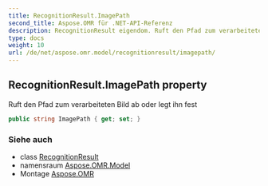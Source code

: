 ```yaml
---
title: RecognitionResult.ImagePath
second_title: Aspose.OMR für .NET-API-Referenz
description: RecognitionResult eigendom. Ruft den Pfad zum verarbeiteten Bild ab oder legt ihn fest
type: docs
weight: 10
url: /de/net/aspose.omr.model/recognitionresult/imagepath/
---
```

## RecognitionResult.ImagePath property

Ruft den Pfad zum verarbeiteten Bild ab oder legt ihn fest

```csharp
public string ImagePath { get; set; }
```

### Siehe auch

* class [RecognitionResult](../)
* namensraum [Aspose.OMR.Model](../../recognitionresult/)
* Montage [Aspose.OMR](../../../)


